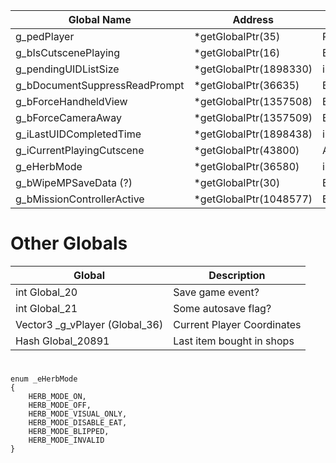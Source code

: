 Global Name|Address|Datatype
----------- | ----------------- | ----
g_pedPlayer | *getGlobalPtr(35) | Ped
g_bIsCutscenePlaying | *getGlobalPtr(16) | BOOL
g_pendingUIDListSize | *getGlobalPtr(1898330) | int
g_bDocumentSuppressReadPrompt | *getGlobalPtr(36635) | BOOL
g_bForceHandheldView | *getGlobalPtr(1357508) | BOOL
g_bForceCameraAway | *getGlobalPtr(1357509) | BOOL
g_iLastUIDCompletedTime | *getGlobalPtr(1898438) | int
g_iCurrentPlayingCutscene | *getGlobalPtr(43800) | AnimScene
g_eHerbMode | *getGlobalPtr(36580) | int
g_bWipeMPSaveData (?) | *getGlobalPtr(30) | BOOL
g_bMissionControllerActive | *getGlobalPtr(1048577) | BOOL


# Other Globals
Global|Description
-------| -----------------
int Global_20 | Save game event?
int Global_21 | Some autosave flag?
Vector3 _g_vPlayer (Global_36) | Current Player Coordinates
Hash Global_20891 | Last item bought in shops

#
```
enum _eHerbMode
{
	HERB_MODE_ON,
	HERB_MODE_OFF,
	HERB_MODE_VISUAL_ONLY,
	HERB_MODE_DISABLE_EAT,
	HERB_MODE_BLIPPED,
	HERB_MODE_INVALID
}
```